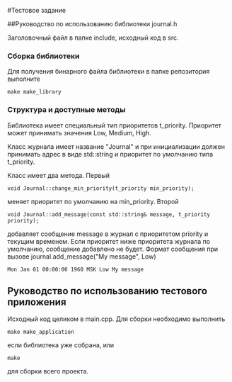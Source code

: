 #Тестовое задание

##Руководство по использованию библиотеки journal.h

Заголовочный файл в папке include, исходный код в src.

### Сборка библиотеки

Для получения бинарного файла библиотеки в папке репозитория выполните
```
make make_library
```

### Структура и доступные методы

Библиотека имеет специальный тип приоритетов t_priority. Приоритет может принимать значения Low, Medium, High.

Класс журнала имеет название "Journal" и при инициализации должен принимать адрес в виде std::string и приоритет по умолчанию типа t_priority.

Класс имеет два метода. Первый
```
void Journal::change_min_priority(t_priority min_priority);
```
меняет приоритет по умолчанию на min_priority.
Второй
```
void Journal::add_message(const std::string& message, t_priority priority);
```
добавляет сообщение message в журнал с приоритетом priority и текущим временем. Если приоритет ниже приоритета журнала по умолчанию, сообщение добавлено не будет.
Формат сообщения при вызове journal.add_message("My message", Low)
```
Mon Jan 01 00:00:00 1960 MSK Low My message
```

## Руководство по использованию тестового приложения

Исходный код целиком в main.cpp. Для сборки необходимо выполнить
```
make make_application
```
если библиотека уже собрана, или
```
make
```
для сборки всего проекта.
